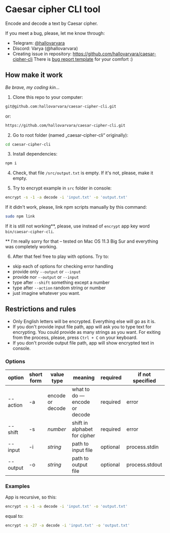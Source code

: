 # Caesar cipher CLI tool

Encode and decode a text by Caesar cipher.

If you meet a bug, please, let me know through:
- Telegram: [@hallovarvara](http://t.me/hallovarvara)
- Discord: Varya (@hallovarvara)
- Creating issue in repository: https://github.com/hallovarvara/caesar-cipher-cli
  There is [bug report template](https://gist.github.com/hallovarvara/d207bb94a36d6038a84c51f66560232b) for your
  comfort :)

## How make it work
_Be brave, my coding kin..._

1. Clone this repo to your computer:
```bash
git@github.com:hallovarvara/caesar-cipher-cli.git
```
or:
```bash
https://github.com/hallovarvara/caesar-cipher-cli.git
```

2. Go to root folder (named „caesar-cipher-cli“ originally):
```bash
cd caesar-cipher-cli
```

3. Install dependencies:
```bash
npm i
```

4. Check, that file `/src/output.txt` is empty. If it's not, please, make it empty.

5. Try to encrypt example in `src` folder in console:
```bash
encrypt -s -1 -a decode -i 'input.txt' -o 'output.txt'
```
If it didn't work, please, link npm scripts manually by this command:
```bash
sudo npm link
```
If it is still not working**, please, use instead of `encrypt` app key word `bin/caesar-cipher-cli`.

** I'm really sorry for that – tested on Mac OS 11.3 Big Sur and everything was completely working.

6. After that feel free to play with options. Try to:
- skip each of options for checking error handling
- provide only `--output` or `--input`
- provide nor `--output` or `--input`
- type after `--shift` something except a number
- type after `--action` random string or number
- just imagine whatever you want.

## Restrictions and rules

- Only English letters will be encrypted. Everything else will go as it is.
- If you don't provide input file path, app will ask you to type text for encrypting. You could provide as many
  strings as you want. For exiting from the process, please, press `Ctrl + C` on your keyboard.
- If you don't provide output file path, app will show encrypted text in console.

### Options

| option | short form | value type | meaning | required | if not specified |
| ------------- | ------ | ----- | ----- | ------ | ------ |
| --action | -a | encode or decode | what to do — encode or decode | required | error |
| --shift | -s | _number_ | shift in alphabet for cipher | required | error |
| --input | -i | _string_ | path to input file | optional | process.stdin |
| --output | -o | _string_ | path to output file | optional | process.stdout |

### Examples
App is recursive, so this:
```bash
encrypt -s -1 -a decode -i 'input.txt' -o 'output.txt'
```
equal to:
```bash
encrypt -s -27 -a decode -i 'input.txt' -o 'output.txt'
```
